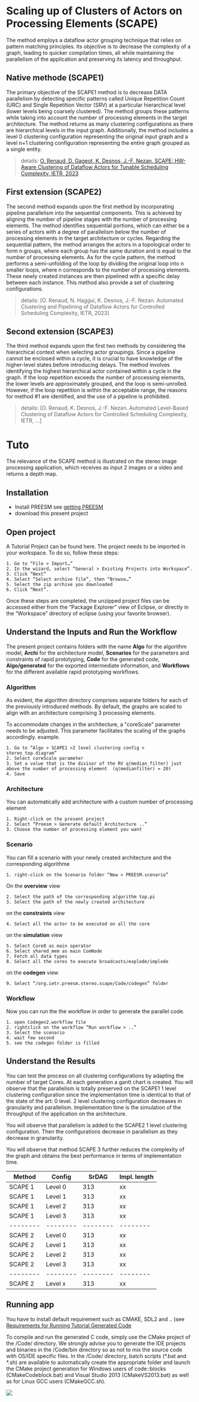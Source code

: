 # Scaling up of Clusters of Actors on Processing Elements (SCAPE)
The method employs a dataflow actor grouping technique that relies on pattern matching principles. Its objective is to decrease the complexity of a graph, leading to quicker compilation times, all while maintaining the parallelism of the application and preserving its latency and throughput.

## Native methode (SCAPE1)
The primary objective of the SCAPE1 method is to decrease DATA parallelism by detecting specific patterns called Unique Repetition Count (URC) and Single Repetition Vector (SRV) at a particular hierarchical level (lower levels being coarsely clustered). The method groups these patterns while taking into account the number of processing elements in the target architecture. The method returns as many clustering configurations as there are hierarchical levels in the input graph. Additionally, the method includes a level 0 clustering configuration representing the original input graph and a level n+1 clustering configuration representing the entire graph grouped as a single entity.

> details: [O. Renaud, D. Gageot, K. Desnos, J.-F. Nezan. SCAPE: HW-Aware Clustering of Dataflow Actors for Tunable Scheduling Complexity, IETR, 2023](https://hal.science/hal-04089941v1/file/DASIP__Architecture_aware_Clustering_of_Dataflow_Actors_for_Controlled_Scheduling_Complexity.pdf)


## First extension (SCAPE2)
The second method expands upon the first method by incorporating pipeline parallelism into the sequential components. This is achieved by aligning the number of pipeline stages with the number of processing elements. The method identifies sequential portions, which can either be a series of actors with a degree of parallelism below the number of processing elements in the target architecture or cycles.
Regarding the sequential pattern, the method arranges the actors in a topological order to form n groups, where each group has the same duration and is equal to the number of processing elements. 
As for the cycle pattern, the method performs a semi-unfolding of the loop by dividing the original loop into n smaller loops, where n corresponds to the number of processing elements. 
These newly created instances are then pipelined with a specific delay between each instance. This method also provide a set of clustering configurations.

> details: [O. Renaud, N. Haggui, K. Desnos, J.-F. Nezan. Automated Clustering and Pipelining of Dataflow Actors for Controlled Scheduling Complexity, IETR, 2023]

## Second extension (SCAPE3)
The third method expands upon the first two methods by considering the hierarchical context when selecting actor groupings. Since a pipeline cannot be enclosed within a cycle, it is crucial to have knowledge of the higher-level states before introducing delays.
The method involves identifying the highest hierarchical actor contained within a cycle in the graph. If the loop repetition exceeds the number of processing elements, the lower levels are approximately grouped, and the loop is semi-unrolled. However, if the loop repetition is within the acceptable range, the reasons for method #1 are identified, and the use of a pipeline is prohibited.

> details: [O. Renaud, K. Desnos, J.-F. Nezan. Automated Level-Based Clustering of Dataflow Actors for Controlled Scheduling Complexity, IETR, …]

# Tuto
The relevance of the SCAPE method is illustrated on the stereo image processing application, which receives as input 2 images or a video and returns a depth map.

## Installation
- Install PREESM see [getting PREESM](https://preesm.github.io/get/)
- download this present project

## Open project
A Tutorial Project can be found here. The project needs to be imported in your workspace. To do so, follow these steps:

    1. Go to “File > Import…”
    2. In the wizard, select “General > Existing Projects into Workspace”.
    3. Click “Next”
    4. Select “Select archive file”, then “Browse…”
    5. Select the zip archive you downloaded
    6. Click “Next”.

Once these steps are completed, the unzipped project files can be accessed either from the “Package Explorer” view of Eclipse, or directly in the “Workspace” directory of eclipse (using your favorite browser).

## Understand the Inputs and Run the Workflow
The present project contains folders with the name **Algo** for the algorithm model, **Archi** for the architecture model, **Scenarios** for the parameters and constraints of rapid prototyping, **Code** for the generated code, **Algo/generated** for the exported intermediate information, and **Workflows** for the different available rapid prototyping workflows.

### Algorithm
As evident, the algorithm directory comprises separate folders for each of the previously introduced methods. By default, the graphs are scaled to align with an architecture comprising 3 processing elements.

To accommodate changes in the architecture, a "coreScale" parameter needs to be adjusted. This parameter facilitates the scaling of the graphs accordingly.
example.

    1. Go to “Algo > SCAPE1 >2 level clustering config > stereo_top.diagram”
    2. Select coreScale parameter
    3. Set a value that is the divisor of the RV q(median_filter) just above the number of processing element  (q(medianfilter) = 20)
    4. Save
    
### Architecture
You can automatically add architecture with a custom number of processing element

    1. Right-click on the present project
    2. Select “Preesm > Generate default Architecture ..”
    3. Choose the number of processing element you want
    
### Scenario
You can fill a scenario with your newly created architecture and the corresponding algorithme

    1. right-click on the Scenario folder “New > PREESM.scenario”
On the **overview** view

    2. Select the path of the corresponding algorithm top.pi
    3. Select the path of the newly created architecture
    
on the **constraints** view

    4. Select all the actor to be executed on all the core
    
on the **simulation** view

    5. Select Core0 as main operator
    6. Select shared_mem as main ComNode
    7. Fetch all data types
    8. Select all the cores to execute broadcasts/explode/implode
    
on the **codegen** view

    9. Select “/org.ietr.preesm.stereo.scape/Code/codegen” folder
    
### Workflow
Now you can run the the workflow in order to generate the parallel code.

    1. open Codegen2.workflow file
    2. rightclick on the workflow “Run workflow > ..”
    3. Select the scenario
    4. wait few second
    5. see the codegen folder is filled
 
## Understand the Results
You can test the process on all clustering configurations by adapting the number of target Cores.
At each generation a gantt chart is created.
You will observe that the parallelism is totally preserved on the SCAPE1 1 level clustering configuration since the implementation time is identical to that of the state of the art: 0 level.
2 level clustering configuration decreases in granularity and parallelism. Implementation time is the simulation of the throughput of the application on the architecture.

You will observe that parallelism is added to the SCAPE2 1 level clustering configuration. Then the configurations decrease in parallelism as they decrease in granularity.

You will observe that method SCAPE 3 further reduces the complexity of the graph and obtains the best performance in terms of implementation time.

| Method | Config | SrDAG | Impl. length|
| -------- | -------- | -------- | -------- |
| SCAPE 1 | Level 0 | 313 | xx |
| SCAPE 1 | Level 1 | 313 | xx |
| SCAPE 1 | Level 2 | 313 | xx |
| SCAPE 1 | Level 3 | 313 | xx |
| -------- | -------- | -------- | -------- |
| SCAPE 2 | Level 0 | 313 | xx |
| SCAPE 2 | Level 1 | 313 | xx |
| SCAPE 2 | Level 2 | 313 | xx |
| SCAPE 2 | Level 3 | 313 | xx |
| -------- | -------- | -------- | -------- |
| SCAPE 2 | Level x | 313 | xx |

## Running app
You have to install default requirement such as CMAKE, SDL2 and .. (see [Requirements for Running Tutorial Generated Code](https://preesm.github.io/tutos/intro/#requirements-for-running-tutorial-generated-code)

To compile and run the generated C code, simply use the CMake project of the /Code/ directory. We strongly advise you to generate the IDE projects and binaries in the /Code/bin directory so as not to mix the source code with OS/IDE specific files. In the /Code/ directory, batch scripts (*.bat and *.sh) are available to automatically create the appropriate folder and launch the CMake project generation for Windows users of code::blocks (CMakeCodeblock.bat) and Visual Studio 2013 (CMakeVS2013.bat) as well as for Linux GCC users (CMakeGCC.sh).


![](https://github.com/Ophelie-Renaud/apps/blob/main/stereo/Pic/stereo_principle.png)
